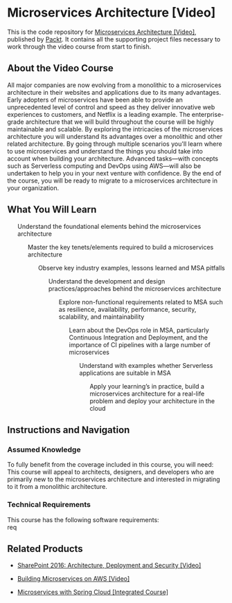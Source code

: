 # Microservices Architecture [Video]
This is the code repository for [Microservices Architecture [Video]](https://www.packtpub.com/application-development/microservices-architecture-video?utm_source=github&utm_medium=repository&utm_campaign=9781788628310), published by [Packt](https://www.packtpub.com/?utm_source=github). It contains all the supporting project files necessary to work through the video course from start to finish.
## About the Video Course
All major companies are now evolving from a monolithic to a microservices architecture in their websites and applications due to its many advantages. Early adopters of microservices have been able to provide an unprecedented level of control and speed as they deliver innovative web experiences to customers, and Netflix is a leading example.
The enterprise-grade architecture that we will build throughout the course will be highly maintainable and scalable. By exploring the intricacies of the microservices architecture you will understand its advantages over a monolithic and other related architecture. By going through multiple scenarios you'll learn where to use microservices and understand the things you should take into account when building your architecture. Advanced tasks—with concepts such as Serverless computing and DevOps using AWS—will also be undertaken to help you in your next venture with confidence.
By the end of the course, you will be ready to migrate to a microservices architecture in your organization.

<H2>What You Will Learn</H2>
<DIV class=book-info-will-learn-text>
<UL>Understand the foundational elements behind the microservices architecture
<UL>Master the key tenets/elements required to build a microservices architecture
<UL>Observe key industry examples, lessons learned and MSA pitfalls 
<UL>Understand the development and design practices/approaches behind the microservices architecture
<UL>Explore non-functional requirements related to MSA such as resilience, availability, performance, security, scalability, and maintainability
<UL>Learn about the DevOps role in MSA, particularly Continuous Integration and Deployment, and the importance of CI pipelines with a large number of microservices
<UL>Understand with examples whether Serverless applications are suitable in MSA
<UL>Apply your learning’s in practice, build a microservices architecture for a real-life problem and deploy your architecture in the cloud  </LI></UL></DIV>

## Instructions and Navigation
### Assumed Knowledge
To fully benefit from the coverage included in this course, you will need:<br/>
This course will appeal to architects, designers, and developers who are primarily new to the microservices architecture and interested in migrating to it from a monolithic architecture.
### Technical Requirements
This course has the following software requirements:<br/>
req

## Related Products
* [SharePoint 2016: Architecture, Deployment and Security [Video]](https://www.packtpub.com/virtualization-and-cloud/sharepoint-2016-architecture-deployment-security-video?utm_source=github&utm_medium=repository&utm_campaign=9781788298506)

* [Building Microservices on AWS [Video]](https://www.packtpub.com/application-development/building-microservices-aws-video?utm_source=github&utm_medium=repository&utm_campaign=9781789341638)

* [Microservices with Spring Cloud [Integrated Course]](https://www.packtpub.com/virtualization-and-cloud/microservices-spring-cloud-integrated-course?utm_source=github&utm_medium=repository&utm_campaign=9781788392426)

